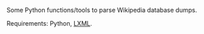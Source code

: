 Some Python functions/tools to parse Wikipedia database dumps.

Requirements: Python, [LXML](http://lxml.de).
